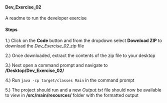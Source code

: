 #### Dev_Exercise_02

A readme to run the developer exercise

#### Steps
1.) Click on the **Code** button and from the dropdown select **Download ZIP** to download the *Dev_Exercise_02.zip* file

2.) Once downloaded, extract the contents of the zip file to your desktop

3.) Next open a command prompt and navigate to **/Desktop/Dev_Exercise_02/**

4.) Run `java -cp target/classes Main` in the command prompt

5.) The project should run and a new *Output.txt* file should now be available to view in **/src/main/resources/** folder with the formatted output